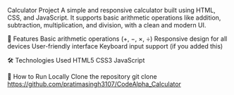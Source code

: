 Calculator Project
A simple and responsive calculator built using HTML, CSS, and JavaScript.
It supports basic arithmetic operations like addition, subtraction, multiplication, and division, with a clean and modern UI.

🚀 Features
Basic arithmetic operations (+, −, ×, ÷)
Responsive design for all devices
User-friendly interface
Keyboard input support (if you added this)

🛠️ Technologies Used
HTML5
CSS3
JavaScript

📂 How to Run Locally
Clone the repository
git clone https://github.com/pratimasingh3107/CodeAlpha_Calculator
